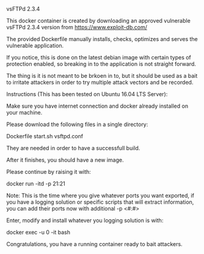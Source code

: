 vsFTPd 2.3.4

This docker container is created by downloading an approved vulnerable vsFTPd 2.3.4 version from https://www.exploit-db.com/

The provided Dockerfile manually installs, checks, optimizes and serves the vulnerable application.

If you notice, this is done on the latest debian image with certain types of protection enabled, so breaking in to the application is not straight forward.

The thing is it is not meant to be brkoen in to, but it should be used as a bait to irritate attackers in order to try multiple attack vectors and be recorded.

Instructions (This has been tested on Ubuntu 16.04 LTS Server):

Make sure you have internet connection and docker already installed on your machine.

Please download the following files in a single directory:

Dockerfile
start.sh
vsftpd.conf

They are needed in order to have a successfull build.

After it finishes, you should have a new image.

Please continue by raising it with:

docker run -itd -p 21:21 <image-name>

Note: This is the time where you give whatever ports you want exported, if you have a logging solution or specific scripts that will extract information, you can add their ports now with additional -p <#:#>

Enter, modify and install whatever you logging solution is with:

docker exec -u 0 -it <container-name> bash

Congratulations, you have a running container ready to bait attackers.
